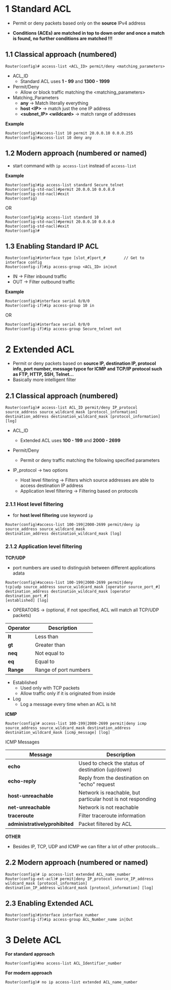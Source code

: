 # 1	Standard ACL
- Permit or deny packets based only on the **source** IPv4 address

- **Conditions (ACEs) are matched in top to down order and once a match is found, no further conditions are matched !!!**

## 1.1	Classical approach (numbered)
```
Router(config)# access-list <ACL_ID> permit/deny <matching_parameters>
```

- ACL_ID
	- Standard ACL uses **1 - 99** and **1300 - 1999**
- Permit/Deny
	- Allow or block traffic matching the \<matching_parameters>
- Matching_Parameters
	- **any** -> Match literally everything
	- **host \<IP>** -> match just the one IP address
	- **\<subnet_IP> \<wildcard>** -> match range of addresses

**Example**
```
Router(config)#access-list 10 permit 20.0.0.10 0.0.0.255  
Router(config)#access-list 10 deny any
```


## 1.2	Modern approach (numbered or named)
- start command with `ip access-list` instead of `access-list`

**Example**
```
Router(config)#ip access-list standard Secure_telnet  
Router(config-std-nacl)#permit 20.0.0.10 0.0.0.0  
Router(config-std-nacl)#exit  
Router(config)
```

OR

```
Router(config)#ip access-list standard 10  
Router(config-std-nacl)#permit 20.0.0.10 0.0.0.0  
Router(config-std-nacl)#exit  
Router(config)#
```


## 1.3	Enabling Standard IP ACL
```
Router(config)#interface type [slot_#]port_#  		// Get to interface config
Router(config-if)#ip access-group <ACL_ID> in|out
```

- IN -> Filter inbound traffic
- OUT -> Filter outbound traffic

**Example**
```
Router(config)#interface serial 0/0/0  
Router(config-if)#ip access-group 10 in
```

OR

```
Router(config)#interface serial 0/0/0  
Router(config-if)#ip access-group Secure_telnet out
```


# 2	Extended ACL

- Permit or deny packets based on **source IP, destination IP, protocol info, port number, message typce for ICMP and TCP/IP protocol such as FTP, HTTP, SSH, Telnet...**
- Basically more intelligent filter


## 2.1	Classical approach (numbered)
```
Router(config)# access-list ACL_ID permit/deny IP_protocol  
source_address source_wildcard_mask [protocol_information]  
destination_address destination_wildcard_mask [protocol_information] [log]
```

- ACL_ID
	- Extended ACL uses **100 - 199** and **2000 - 2699**
- Permit/Deny
	- Permit or deny traffic matching the following specified parameters

- IP_protocol -> two options
	- Host level filtering -> Filters which source addresses are able to access destination IP address
	- Application level filtering -> Filtering based on protocols


### 2.1.1	Host level filtering
- for **host level filtering** use keyword `ip`

```
Router(config)#access-list 100-199|2000-2699 permit/deny ip 
source_address source_wildcard_mask  
destination_address destination_wildcard_mask [log]
```

### 2.1.2	Application level filtering
**TCP/UDP**
- port numbers are used to distinguish between different applications adata

```
Router(config)#access-list 100-199|2000-2699 permit|deny  
tcp|udp source_address source_wildcard_mask [operator source_port_#]  
destination_address destination_wildcard_mask [operator destination_port_#]  
[established] [log]
```

- OPERATORS -> (optional, if not specified, ACL will match all TCP/UDP packets)

| Operator | Description |
| ------ | - |
| **lt** | Less than |
| **gt** | Greater than |
| **neq** | Not equal to |
| **eq** | Equal to |
| **Range** | Range of port numbers |

- Established
	- Used only with TCP packets
	- Allow traffic only if it is originated from inside
- Log
	- Log a message every time when an ACL is hit


**ICMP**

```
Router(config)# access-list 100-199|2000-2699 permit|deny icmp  
source_address source_wildcard_mask destination_address  
destination_wildcard_mask [icmp_message] [log]
```

ICMP Messages

| Message | Description | 
| - | -|
| **echo** | Used to check the status of destination (up/down)|
| **echo-reply** | Reply from the destination on "echo" request |
| **host-unreachable** | Network is reachable, but particular host is not responding |
| **net-unreachable** | Network is not reachable |
| **traceroute** | Filter traceroute information |
| **administrativelyprohibited** | Packet filtered by ACL |

**OTHER**
- Besides IP, TCP, UDP and ICMP we can filter a lot of other protocols...


## 2.2	 Modern approach (numbered or named)
```
Router(config)# ip access-list extended ACL_name_number  
Router(config-ext-acl)# permit|deny IP_protocol source_IP_address  
wildcard_mask [protocol_information]  
destination_IP_address wildcard_mask [protocol_information] [log]
```

## 2.3	Enabling Extended ACL
```
Router(config)#interface interface_number  
Router(config-if)#ip access-group ACL_Number_name in|Out
```


#	3 Delete ACL

**For standard approach**
```
Router(config)#no access-list ACL_Identifier_number
```

**For modern approach**
```
Router(config)# no ip access-list extended ACL_name_number
```
